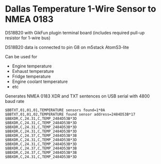 # Dallas Temperature 1-Wire Sensor to NMEA 0183


DS18B20 with GikFun plugin terminal board (includes required pull-up resistor for 1-wire bus)

DS18B20 data is connected to pin G8 on m5stack AtomS3-lite

Can be used for 

- Engine temperature
- Exhaust temperature
- Fridge temperature
- Engine coolant temperature
- etc

Generates NMEA 0183 XDR and TXT sentences on USB serial with 4800 baud rate

````
$BBTXT,01,01,01,TEMPERATURE sensors found=1*0A
$BBTXT,01,01,02,TEMPERATURE found sensor address=2484D53B*17
$BBXDR,C,24.31,C,TEMP_2484D53B*3D
$BBXDR,C,24.31,C,TEMP_2484D53B*3D
$BBXDR,C,24.31,C,TEMP_2484D53B*3D
$BBXDR,C,24.31,C,TEMP_2484D53B*3D
$BBXDR,C,24.37,C,TEMP_2484D53B*3B
$BBXDR,C,24.31,C,TEMP_2484D53B*3D
$BBXDR,C,24.31,C,TEMP_2484D53B*3D
$BBXDR,C,24.37,C,TEMP_2484D53B*3B
$BBXDR,C,24.37,C,TEMP_2484D53B*3B
$BBXDR,C,24.31,C,TEMP_2484D53B*3D
````
